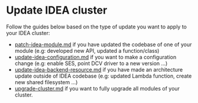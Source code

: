 # Update IDEA cluster

Follow the guides below based on the type of update you want to apply to your IDEA cluster:

* [patch-idea-module.md](patch-idea-module.md "mention") if you have updated the codebase of one of your module (e.g: developed new API, updated a function/class)
* [update-idea-configuration.md](update-idea-configuration.md "mention") if you want to make a configuration change (e.g: enable SES, point DCV driver to a new version ...)
* [update-idea-backend-resource.md](update-idea-backend-resource.md "mention") if you have made an architecture update outside of IDEA codebase (e.g: updated Lambda function, create new shared filesystem ...)
* [upgrade-cluster.md](upgrade-cluster.md "mention") if you want to fully upgrade all modules of your cluster.

